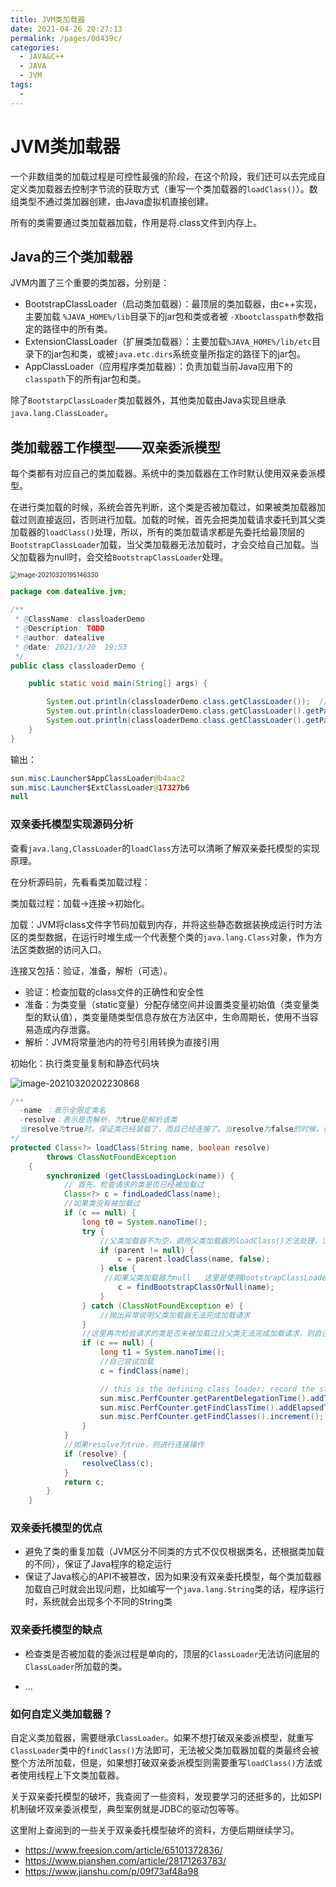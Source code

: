 ```yaml
---
title: JVM类加载器
date: 2021-04-26 20:27:13
permalink: /pages/0d439c/
categories:
  - JAVA&C++
  - JAVA
  - JVM
tags:
  - 
---
```

# JVM类加载器



一个非数组类的加载过程是可控性最强的阶段，在这个阶段，我们还可以去完成自定义类加载器去控制字节流的获取方式（重写一个类加载器的```loadClass()```）。数组类型不通过类加器创建，由Java虚拟机直接创建。

所有的类需要通过类加载器加载，作用是将.class文件到内存上。

## Java的三个类加载器

JVM内置了三个重要的类加器，分别是：

* BootstrapClassLoader（启动类加载器）：最顶层的类加载器，由c++实现，主要加载 `%JAVA_HOME%/lib`目录下的jar包和类或者被 `-Xbootclasspath`参数指定的路径中的所有类。
* ExtensionClassLoader（扩展类加载器）：主要加载`%JAVA_HOME%/lib/etc`目录下的jar包和类，或被```java.etc.dirs```系统变量所指定的路径下的jar包。
* AppClassLoader（应用程序类加载器）：负责加载当前Java应用下的```classpath```下的所有jar包和类。

除了```BootstarpClassLoader```类加载器外，其他类加载由Java实现且继承```java.lang.ClassLoader```。

## 类加载器工作模型——双亲委派模型

每个类都有对应自己的类加载器。系统中的类加载器在工作时默认使用双亲委派模型。

在进行类加载的时候，系统会首先判断，这个类是否被加载过，如果被类加载器加载过则直接返回，否则进行加载。加载的时候，首先会把类加载请求委托到其父类加载器的```loadClass()```处理，所以，所有的类加载请求都是先委托给最顶层的```BootstrapClassLoader```加载，当父类加载器无法加载时，才会交给自己加载。当父加载器为null时，会交给```BootstrapClassLoader```处理。

<img src="https://gitee.com/zhangrenfeng/images/raw/master/img/20210320195153.png" alt="image-20210320195146330" style="zoom:70%;" />

```java
package com.datealive.jvm;

/**
 * @ClassName: classloaderDemo
 * @Description: TODO
 * @author: datealive
 * @date: 2021/3/20  19:53
 */
public class classloaderDemo {

    public static void main(String[] args) {

        System.out.println(classloaderDemo.class.getClassLoader());  //AppClassLoader
        System.out.println(classloaderDemo.class.getClassLoader().getParent()); //ExtensionClassLoader
        System.out.println(classloaderDemo.class.getClassLoader().getParent().getParent()); //这里的null不代表ExtClassLoader没有父类加载器，而是BootstrapClassLoader
    }
}
```



输出：

```java
sun.misc.Launcher$AppClassLoader@b4aac2
sun.misc.Launcher$ExtClassLoader@17327b6
null
```





### 双亲委托模型实现源码分析

查看```java.lang,ClassLoader```的```loadClass```方法可以清晰了解双亲委托模型的实现原理。

在分析源码前，先看看类加载过程：

类加载过程：加载->连接->初始化。

加载：JVM将class文件字节码加载到内存，并将这些静态数据装换成运行时方法区的类型数据，在运行时堆生成一个代表整个类的```java.lang.Class```对象，作为方法区类数据的访问入口。

连接又包括：验证，准备，解析（可选）。

* 验证：检查加载的class文件的正确性和安全性
* 准备：为类变量（static变量）分配存储空间并设置类变量初始值（类变量类型的默认值），类变量随类型信息存放在方法区中，生命周期长，使用不当容易造成内存泄露。
* 解析：JVM将常量池内的符号引用转换为直接引用

初始化：执行类变量复制和静态代码块

![image-20210320202230868](https://gitee.com/zhangrenfeng/images/raw/master/img/20210320202230.png)

```java
/**
  -name ：表示全限定类名
  -resolve：表示是否解析，为true是解析该类
  当resolve为true时，保证类已经装载了，而且已经连接了。当resolve为false的时候，仅仅是去装载这个类，而不关系是否连接了，所以此时可能被连接了，也可能不被连接。
*/
protected Class<?> loadClass(String name, boolean resolve)
        throws ClassNotFoundException
    {
        synchronized (getClassLoadingLock(name)) {
            // 首先，检查请求的类是否已经被加载过
            Class<?> c = findLoadedClass(name);
            //如果类没有被加载过
            if (c == null) {
                long t0 = System.nanoTime();
                try {
                    //父类加载器不为空，调用父类加载器的loadClass()方法处理，注意这里的resolve为false，说明不去关注该类是否已经被连接
                    if (parent != null) {
                        c = parent.loadClass(name, false);
                    } else {
                     //如果父类加载器为null   这里是使用BootstrapClassLoader启动类加载器加载
                        c = findBootstrapClassOrNull(name);
                    }
                } catch (ClassNotFoundException e) {
                    //抛出异常说明父类加载器无法完成加载请求
                }
				//这里再次检验请求的类是否未被加载过且父类无法完成加载请求，则自己尝试加载
                if (c == null) {
                    long t1 = System.nanoTime();
                    //自己尝试加载
                    c = findClass(name);

                    // this is the defining class loader; record the stats
                    sun.misc.PerfCounter.getParentDelegationTime().addTime(t1 - t0);
                    sun.misc.PerfCounter.getFindClassTime().addElapsedTimeFrom(t1);
                    sun.misc.PerfCounter.getFindClasses().increment();
                }
            }
            //如果resolve为true，则进行连接操作
            if (resolve) {
                resolveClass(c);
            }
            return c;
        }
    }

```

### 双亲委托模型的优点

* 避免了类的重复加载（JVM区分不同类的方式不仅仅根据类名，还根据类加载的不同），保证了Java程序的稳定运行
* 保证了Java核心的API不被篡改，因为如果没有双亲委托模型，每个类加载器加载自己时就会出现问题，比如编写一个```java.lang.String```类的话，程序运行时，系统就会出现多个不同的String类

### 双亲委托模型的缺点

* 检查类是否被加载的委派过程是单向的，顶层的```ClassLoader```无法访问底层的```ClassLoader```所加载的类。

* ...

### 如何自定义类加载器？

自定义类加载器，需要继承```ClassLoader```。如果不想打破双亲委派模型，就重写```ClassLoader```类中的```findClass()```方法即可，无法被父类加载器加载的类最终会被整个方法所加载，但是，如果想打破双亲委派模型则需要重写```loadClass()```方法或者使用线程上下文类加载器。



关于双亲委托模型的破坏，我查阅了一些资料，发现要学习的还挺多的，比如SPI机制破坏双亲委派模型，典型案例就是JDBC的驱动包等等。



这里附上查阅到的一些关于双亲委托模型破坏的资料，方便后期继续学习。



* https://www.freesion.com/article/65101372836/    
* https://www.pianshen.com/article/28171263783/
* https://www.jianshu.com/p/09f73af48a98





